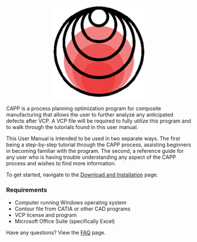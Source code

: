 <p align="center">
<img src=assets/CAPP_Logo.png>



CAPP is a process planning optimization program for composite manufacturing that allows the user to further analyze any anticipated defects after VCP. A VCP file will be required to fully utilize this program and to walk through the tutorials found in this user manual. 

This User Manual is intended to be used in two separate ways. The first being a step-by-step tutorial through the CAPP process, assisting beginners in becoming familiar with the program. The second, a reference guide for any user who is having trouble understanding any aspect of the CAPP process and wishes to find more information. 

To get started, navigate to the [Download and Installation](https://github.com/neXtMcNAIR/CAPP/wiki/Download-and-Installation) page.

### Requirements
* Computer running Windows operating system
* Contour file from CATIA or other CAD programs
* VCP license and program
* Microsoft Office Suite (specifically Excel)

Have any questions? View the [FAQ](https://github.com/neXtMcNAIR/CAPP/wiki/FAQ) page.